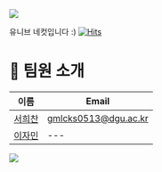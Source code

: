 <div><img src="https://capsule-render.vercel.app/api?type=waving&color=0:99c229,100:009630&height=200&section=header&text=univ4cut&fontSize=90" /></div>

유니브 네컷입니다 :)
[![Hits](https://hits.seeyoufarm.com/api/count/incr/badge.svg?url=https%3A%2F%2Fgithub.com%2Fgoormthon-Univ%2FUNIV-4cut&count_bg=%23FFFFFF&title_bg=%23000000&icon=&icon_color=%23E7E7E7&title=hits&edge_flat=false)](https://hits.seeyoufarm.com)

# 👋 팀원 소개

| 이름                                          | Email                |
| --------------------------------------------  | -------------------- |
| [서희찬](https://github.com/seochan99)      | gmlcks0513@dgu.ac.kr |
| [이자민](https://github.com/jamin_00) | --- |

<img src="https://img.shields.io/badge/Swift-FA7343?style=for-the-badge&logo=swift&logoColor=white" />
